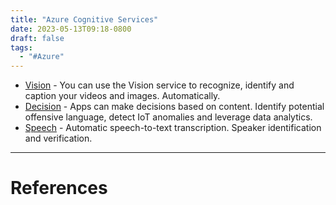 ```yaml
---
title: "Azure Cognitive Services"
date: 2023-05-13T09:18-0800
draft: false
tags: 
  - "#Azure"
---
```

- [Vision](/notes/) - You can use the Vision service to recognize, identify and caption your videos and images. Automatically.
- [Decision](/notes/) - Apps can make decisions based on content. Identify potential offensive language, detect IoT anomalies and leverage data analytics.
- [Speech](/notes/) - Automatic speech-to-text transcription. Speaker identification and verification.

---
# References
